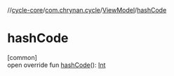 //[cycle-core](../../../index.md)/[com.chrynan.cycle](../index.md)/[ViewModel](index.md)/[hashCode](hash-code.md)

# hashCode

[common]\
open override fun [hashCode](hash-code.md)(): [Int](https://kotlinlang.org/api/latest/jvm/stdlib/kotlin/-int/index.html)
